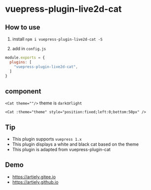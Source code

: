 # vuepress-plugin-live2d-cat

## How to use

1. install `npm i vuepress-plugin-live2d-cat -S`

2. add in `config.js`

```js
module.exports = {
  plugins: [
    "vuepress-plugin-live2d-cat",
  ]
}
```
## component
`<Cat theme=""/>`
theme is `dark`or`light`
```vue
<Cat :theme="theme" style="position:fixed;left:0;bottom:50px" />
```
## Tip

- This plugin supports `vuepress 1.x`
- This plugin displays a white and black cat based on the theme
- This plugin is adapted from vuepress-plugin-cat
## Demo

- https://artiely.gitee.io
- https://artiely.github.io